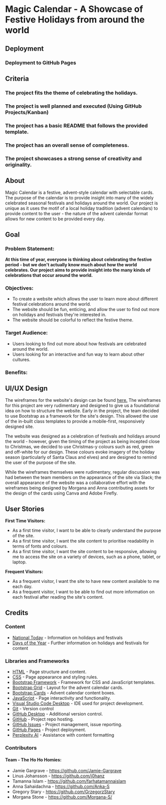 # Magic Calendar - A Showcase of Festive Holidays from around the world
<!-- Add image of responsive design showcase here -->
## Deployment
### Deployment to GitHub Pages
<!-- Include information about the deployment here -->

## Criteria
### The project fits the theme of celebrating the holidays.
### The project is well planned and executed (Using GitHub Projects/Kanban)
### The project has a basic README that follows the provided template.
### The project has an overall sense of completeness.
### The project showcases a strong sense of creativity and originality.

## About
Magic Calendar is a festive, advent-style calendar with selectable cards. 
The purpose of the calendar is to provide insight into many of the widely celebrated seasonal festivals and holidays around the world. 
Our project is unique as it uses the motif of a local holiday tradition (advent calendars) to provide content to the user - the nature of the advent calendar format allows for new content to be provided every day.

## Goal
### Problem Statement:
**At this time of year, everyone is thinking about celebrating the festive period - but we don't actually know much about how the world celebrates. Our project aims to provide insight into the many kinds of celebrations that occur around the world.**

### Objectives:
- To create a website which allows the user to learn more about different festival celebrations around the world.
- The website should be fun, enticing, and allow the user to find out more on holidays and festivals they're interested in.
- The website should be colorful to reflect the festive theme.
### Target Audience:
- Users looking to find out more about how festivals are celebrated around the world.
- Users looking for an interactive and fun way to learn about other cultures.

### Benefits:

## UI/UX Design
The wireframes for the website's design can be found [here.](/documentation/wireframes/magic-calendar.pdf)
The wireframes for this project are very rudimentary and designed to give us a foundational idea on how to structure the website. 
Early in the project, the team decided to use Bootstrap as a framework for the site's design. 
This allowed the use of the in-built class templates to provide a mobile-first, responsively designed site. 

The website was designed as a celebration of festivals and holidays around the world - however, given the timing of the project as being incepted close to  Christmas, we decided to use Christmas-y colours such as red, green and off-white for our design.
These colours evoke imagery of the holiday season (particularly of Santa Claus and elves) and are designed to remind the user of the purpose of the site.

While the wireframes themselves were rudimentary, regular discussion was had between the team members on the appearance of the site via Slack; the overall appearance of the website was a collaborative effort with the wireframes being designed by Morgana and Anna contributing assets for the design of the cards using Canva and Adobe Firefly.
## User Stories
**First Time Visitors:**
- As a first time visitor, I want to be able to clearly understand the purpose of the site.
- As a first time visitor, I want the site content to prioritise readability in terms of fonts and colours.
- As a first time visitor, I want the site content to be responsive, allowing me to access the site on a variety of devices, such as a phone, tablet, or laptop.

**Frequent Visitors:**
- As a frequent visitor, I want the site to have new content available to me each day.
- As a frequent visitor, I want to be able to find out more information on each festival after reading the site's content.

## Credits

### Content
- [National Today](https://nationaltoday.com/) - Information on holidays and festivals
- [Days of the Year](https://www.daysoftheyear.com/) - Further information on holidays and festivals for content

### Libraries and Frameworks

- [HTML](https://developer.mozilla.org/en-US/docs/Web/HTML) - Page structure and content.
- [CSS](https://developer.mozilla.org/en-US/docs/Web/CSS) - Page appearance and styling rules.
- [Bootstrap Framework](https://getbootstrap.com/docs/5.3/getting-started/introduction/) - Framework for CSS and JavaScript templates.
- [Bootstrap Grid](https://getbootstrap.com/docs/5.3/layout/grid/#example) - Layout for the advent calendar cards.
- [Bootstrap Cards](https://getbootstrap.com/docs/5.3/components/card/#about) - Advent calendar content boxes.
- [JavaScript](https://developer.mozilla.org/en-US/docs/Web/JavaScript) -  Page interactivity and functionality.
- [Visual Studio Code Desktop](https://code.visualstudio.com/) - IDE used for project development.
- [Git](https://git-scm.com/) - Version control
- [GitHub Desktop](https://desktop.github.com/download/) - Additional version control.
- [GitHub](https://github.com/) - Project repo hosting.
- [GitHub Issues](https://github.com/features/issues) - Project management, issue reporting.
- [GitHub Pages](https://pages.github.com/) - Project deployment.
- [Perplexity AI](https://www.perplexity.ai/) - Assistance with content formatting

### Contributors
#### Team - The Ho Ho Homies:
- Jamie Gargrave - https://github.com/Jamie-Gargrave
- Linus Johansson - https://github.com/j0hanz
- Tamanna Islam - https://github.com/farhatamannaislam
- Anna Sahaidachna - https://github.com/Anka-S
- Gregory Stary - https://github.com/GrzegorzStary
- Morgana Stone - https://github.com/Morgana-S/